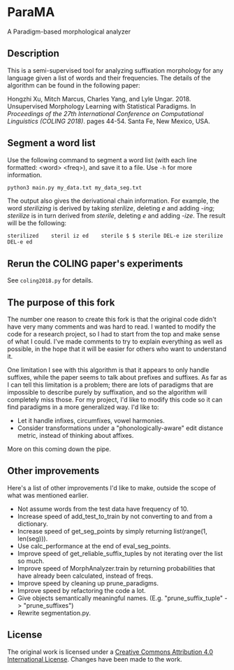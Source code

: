 # ParaMA

A Paradigm-based morphological analyzer

## Description

This is a semi-supervised tool for analyzing suffixation morphology for any language given a list of words and their frequencies. The details of the algorithm can be found in the following paper:

Hongzhi Xu, Mitch Marcus, Charles Yang, and Lyle Ungar. 2018. Unsupervised Morphology Learning with Statistical Paradigms. In *Proceedings of the 27th International Conference on Computational Linguistics (COLING 2018)*. pages 44-54. Santa Fe, New Mexico, USA.

## Segment a word list

Use the following command to segment a word list (with each line formatted: \<word\> \<freq\>), and save it to a file. Use `-h` for more information.

```bash
python3 main.py my_data.txt my_data_seg.txt
```

The output also gives the derivational chain information. For example, the word _sterilizing_ is derived by taking _sterilize_, deleting _e_ and adding _-ing_; _sterilize_ is in turn derived from _sterile_, deleting _e_ and adding _-ize_. The result will be the following:

```text
sterilized    steril iz ed    sterile $ $ sterile DEL-e ize sterilize DEL-e ed
```

## Rerun the COLING paper's experiments

See `coling2018.py` for details.

## The purpose of this fork

The number one reason to create this fork is that the original code didn't have very many comments and was hard to read. I wanted to modify the code for a research project, so I had to start from the top and make sense of what I could. I've made comments to try to explain everything as well as possible, in the hope that it will be easier for others who want to understand it.

One limitation I see with this algorithm is that it appears to only handle suffixes, while the paper seems to talk about prefixes and suffixes. As far as I can tell this limitation is a problem; there are lots of paradigms that are impossible to describe purely by suffixation, and so the algorithm will completely miss those. For my project, I'd like to modify this code so it can find paradigms in a more generalized way. I'd like to:

- Let it handle infixes, circumfixes, vowel harmonies.
- Consider transformations under a "phonologically-aware" edit distance metric, instead of thinking about affixes.

More on this coming down the pipe.

## Other improvements

Here's a list of other improvements I'd like to make, outside the scope of what was mentioned earlier.

- Not assume words from the test data have frequency of 10.
- Increase speed of add_test_to_train by not converting to and from a dictionary.
- Increase speed of get_seg_points by simply returning list(range(1, len(seg))).
- Use calc_performance at the end of eval_seg_points.
- Improve speed of get_reliable_suffix_tuples by not iterating over the list so much.
- Improve speed of MorphAnalyzer.train by returning probabilities that have already been calculated, instead of freqs.
- Improve speed by cleaning up prune_paradigms.
- Improve speed by refactoring the code a lot.
- Give objects semantically meaningful names. (E.g. "prune_suffix_tuple" -> "prune_suffixes")
- Rewrite segmentation.py.

## License

The original work is licensed under a [Creative Commons Attribution 4.0 International License](https://creativecommons.org/licenses/by/4.0/). Changes have been made to the work.
